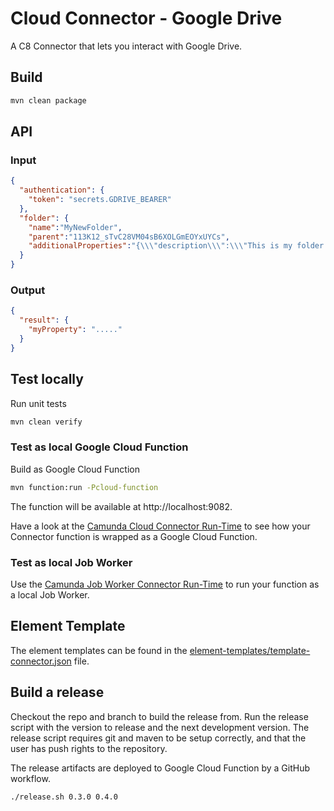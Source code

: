 # Cloud Connector - Google Drive

A C8 Connector that lets you interact with Google Drive.

## Build

```bash
mvn clean package
```

## API

### Input

```json
{
  "authentication": {
    "token": "secrets.GDRIVE_BEARER"
  },
  "folder": {
    "name":"MyNewFolder",
    "parent":"113K12_sTvC28VM04sB6XOLGmEOYxUYCs",
    "additionalProperties":"{\\\"description\\\":\\\"This is my folder description\\\", \\\"folderColorRgb\\\": \\\"#abcdef\\\"}"
  }
}
```

### Output

```json
{
  "result": {
    "myProperty": "....."
  }
}
```

## Test locally

Run unit tests

```bash
mvn clean verify
```

### Test as local Google Cloud Function

Build as Google Cloud Function

```bash
mvn function:run -Pcloud-function
```

The function will be available at http://localhost:9082.

Have a look at the [Camunda Cloud Connector Run-Time](https://github.com/camunda/connector-runtime-cloud) to see how your Connector function is wrapped as a Google Cloud Function.

### Test as local Job Worker

Use the [Camunda Job Worker Connector Run-Time](https://github.com/camunda/connector-framework/tree/main/runtime-job-worker) to run your function as a local Job Worker.

## Element Template

The element templates can be found in the [element-templates/template-connector.json](element-templates/google-drive-connector.json) file.

## Build a release

Checkout the repo and branch to build the release from. Run the release script with the version to release and the next
development version. The release script requires git and maven to be setup correctly, and that the user has push rights
to the repository.

The release artifacts are deployed to Google Cloud Function by a GitHub workflow.

```bash
./release.sh 0.3.0 0.4.0
```
